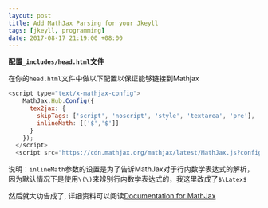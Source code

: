 ```yaml
---
layout: post
title: Add MathJax Parsing for your Jkeyll
tags: [jkeyll, programming]
date: 2017-08-17 21:19:00 +08:00
---
```



**配置`_includes/head.html`文件**

在你的`head.html`文件中做以下配置以保证能够链接到Mathjax

```javascript
<script type="text/x-mathjax-config">
    MathJax.Hub.Config({
      tex2jax: {
        skipTags: ['script', 'noscript', 'style', 'textarea', 'pre'],
        inlineMath: [['$','$']]
      }
    });
  </script>
  <script src="https://cdn.mathjax.org/mathjax/latest/MathJax.js?config=TeX-AMS-MML_HTMLorMML" type="text/javascript"></script> 
```

说明：`inlineMath`参数的设置是为了告诉MathJax对于行内数学表达式的解析，因为默认情况下是使用`\(\)`来辨别行内数学表达式的，我这里改成了`$\Latex$`

然后就大功告成了, 详细资料可以阅读[Documentation for MathJax](http://docs.mathjax.org/en/latest/tex.html)
